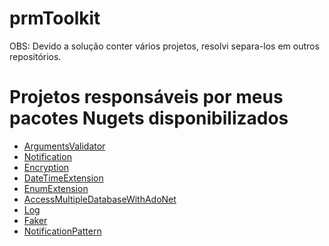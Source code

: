 # prmToolkit

OBS: Devido a solução conter vários projetos, resolvi separa-los em outros repositórios.

# Projetos responsáveis por meus pacotes Nugets disponibilizados
- [ArgumentsValidator](https://github.com/pauloanalista/prmToolkit.ArgumentsValidator)
- [Notification](https://github.com/pauloanalista/prmToolkit.Notification)
- [Encryption](https://github.com/pauloanalista/prmToolkit.Encryption)
- [DateTimeExtension](https://github.com/pauloanalista/prmToolkit.DateTimeExtension)
- [EnumExtension](https://github.com/pauloanalista/prmToolkit.EnumExtension)
- [AccessMultipleDatabaseWithAdoNet]()
- [Log](https://github.com/pauloanalista/prmToolkit.Log)
- [Faker](https://github.com/pauloanalista/prmToolkit.Faker)
- [NotificationPattern](https://github.com/pauloanalista/prmToolkit.NotificationPattern)






